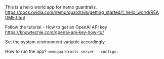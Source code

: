 This is a hello world app for nemo guardrails.
https://docs.nvidia.com/nemo/guardrails/getting_started/1_hello_world/README.html

Follow the tutorial - How to get an OpenAI API key 
https://knowtechie.com/openai-api-key-how-to/

Set the system environment variable accordingly.

How to run the app?
`nemoguardrails server --config=.`